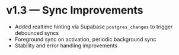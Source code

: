 # v1.3 — Sync Improvements

- Added realtime hinting via Supabase `postgres_changes` to trigger debounced syncs
- Foreground sync on activation, periodic background sync
- Stability and error handling improvements


